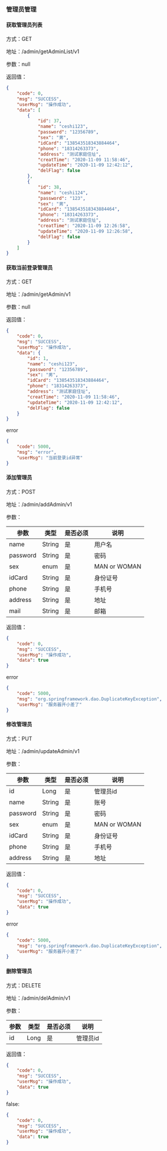 ### 管理员管理


#### 获取管理员列表
方式：GET

地址：/admin/getAdminList/v1

参数：null


返回值：
```json
{
    "code": 0,
    "msg": "SUCCESS",
    "userMsg": "操作成功",
    "data": [
        {
            "id": 37,
            "name": "ceshi123",
            "password": "12356789",
            "sex": "男",
            "idCard": "138543518343884464",
            "phone": "18314263373",
            "address": "测试家庭住址",
            "creatTime": "2020-11-09 11:58:46",
            "updateTime": "2020-11-09 12:42:12",
            "delFlag": false
        },
        {
            "id": 38,
            "name": "ceshi124",
            "password": "123",
            "sex": "男",
            "idCard": "138543518343884464",
            "phone": "18314263373",
            "address": "测试家庭住址",
            "creatTime": "2020-11-09 12:26:58",
            "updateTime": "2020-11-09 12:26:58",
            "delFlag": false
        }
    ]
}
```

#### 获取当前登录管理员
方式：GET

地址：/admin/getAdmin/v1

参数：null


返回值：
```json
{
    "code": 0,
    "msg": "SUCCESS",
    "userMsg": "操作成功",
    "data": {
        "id": 1,
        "name": "ceshi123",
        "password": "12356789",
        "sex": "男",
        "idCard": "138543518343884464",
        "phone": "18314263373",
        "address": "测试家庭住址",
        "creatTime": "2020-11-09 11:58:46",
        "updateTime": "2020-11-09 12:42:12",
        "delFlag": false
    }
}
```
error
```json
{
    "code": 5000,
    "msg": "error",
    "userMsg": "当前登录id异常"
}
```


#### 添加管理员
方式：POST

地址：/admin/addAdmin/v1

参数：

|  参数  |  类型  |  是否必须  |  说明  |
|  ----  |  ----  |  ----  | ----  |
| name | String |是|用户名| 
|password|String|是|密码|
|sex|enum|是|MAN or WOMAN|
|idCard|String|是|身份证号|
|phone|String|是|手机号|
|address|String|是|地址|
|mail|String|是|邮箱|

返回值：
```json
{
    "code": 0,
    "msg": "SUCCESS",
    "userMsg": "操作成功",
    "data": true
}
```
error
```json
{
    "code": 5000,
    "msg": "org.springframework.dao.DuplicateKeyException",
    "userMsg": "服务器开小差了"
}
```

#### 修改管理员
方式：PUT

地址：/admin/updateAdmin/v1

参数：

|  参数  |  类型  |  是否必须  |  说明  |
|  ----  |  ----  |  ----  | ----  |
|id|Long| 是 | 管理员id|
| name | String |是|账号| 
|password|String|是|密码|
|sex|enum|是|MAN or WOMAN|
|idCard|String|是|身份证号|
|phone|String|是|手机号|
|address|String|是|地址|

返回值：
```json
{
    "code": 0,
    "msg": "SUCCESS",
    "userMsg": "操作成功",
    "data": true
}
```
error
```json
{
    "code": 5000,
    "msg": "org.springframework.dao.DuplicateKeyException",
    "userMsg": "服务器开小差了"
}
```



#### 删除管理员
方式：DELETE

地址：/admin/delAdmin/v1

参数：

|  参数  |  类型  |  是否必须  |  说明  |
|  ----  |  ----  |  ----  | ----  |
|id|Long| 是 | 管理员id|

返回值：
```json
{
    "code": 0,
    "msg": "SUCCESS",
    "userMsg": "操作成功",
    "data": true
}
```
false:
```json
{
    "code": 0,
    "msg": "SUCCESS",
    "userMsg": "操作成功",
    "data": true
}
```

